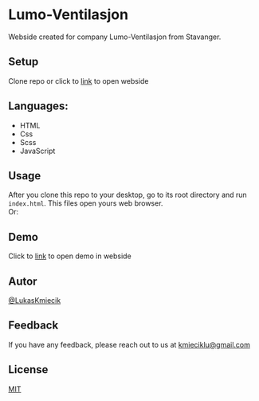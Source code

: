 # Lumo-Ventilasjon
Webside created for company Lumo-Ventilasjon from Stavanger.

## Setup
Clone repo or click to [link](https://lukaskmiecik.github.io/Lumo-Ventilasjon/) to open webside

## Languages:
+ HTML
+ Css
+ Scss
+ JavaScript

## Usage 
After you clone this repo to your desktop, go to its root directory and run `index.html`.
This files open yours web browser.<br>
Or:

## Demo
Click to [link](https://lukaskmiecik.github.io/Lumo-Ventilasjon/) to open demo in webside

## Autor
[@LukasKmiecik](https://github.com/LukasKmiecik)

## Feedback

If you have any feedback, please reach out to us at kmieciklu@gmail.com

## License

[MIT](https://choosealicense.com/licenses/mit/)
